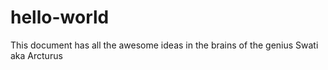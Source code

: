 # hello-world
This document has all the awesome ideas in the brains of the genius Swati aka Arcturus
